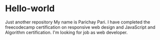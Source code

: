 # Hello-world
Just another repository
My name is Parichay Pari.
I have completed the freecodecamp certification on responsive web design and JavaScript and Algorithm certification.
I'm looking for job as web developer.

